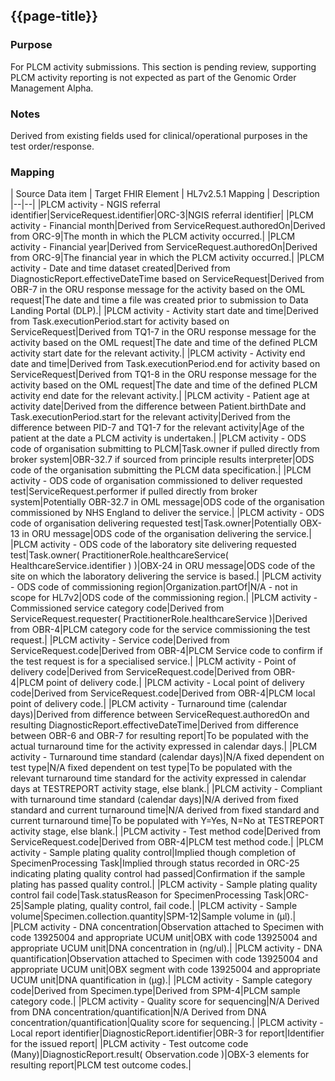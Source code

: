 ## {{page-title}}

### Purpose
For PLCM activity submissions. 
This section is pending review, supporting PLCM activity reporting is not expected as part of the Genomic Order Management Alpha.

### Notes
Derived from existing fields used for clinical/operational purposes in the test order/response.



### Mapping
| Source Data item | Target FHIR Element | HL7v2.5.1 Mapping | Description 
|--|--|
|PLCM activity - NGIS referral identifier|ServiceRequest.identifier|ORC-3|NGIS referral identifier|
|PLCM activity - Financial month|Derived from ServiceRequest.authoredOn|Derived from ORC-9|The month in which the PLCM activity occurred.|
|PLCM activity - Financial year|Derived from ServiceRequest.authoredOn|Derived from ORC-9|The financial year in which the PLCM activity occurred.|
|PLCM activity - Date and time dataset created|Derived from DiagnosticReport.effectiveDateTime based on ServiceRequest|Derived from OBR-7 in the ORU response message for the activity based on the OML request|The date and time a file was created prior to submission to Data Landing Portal (DLP).|
|PLCM activity - Activity start date and time|Derived from Task.executionPeriod.start for activity based on ServiceRequest|Derived from TQ1-7 in the ORU response message for the activity based on the OML request|The date and time of the defined PLCM activity start date for the relevant activity.|
|PLCM activity - Activity end date and time|Derived from Task.executionPeriod.end for activity based on ServiceRequest|Derived from TQ1-8 in the ORU response message for the activity based on the OML request|The date and time of the defined PLCM activity end date for the relevant activity.|
|PLCM activity - Patient age at activity date|Derived from the difference between Patient.birthDate and Task.executionPeriod.start for the relevant activity|Derived from the difference between PID-7 and TQ1-7 for the relevant activity|Age of the patient at the date a PLCM activity is undertaken.|
|PLCM activity - ODS code of organisation submitting to PLCM|Task.owner if pulled directly from broker system|OBR-32.7 if sourced from principle results interpreter|ODS code of the organisation submitting the PLCM data specification.|
|PLCM activity - ODS code of organisation commissioned to deliver requested test|ServiceRequest.performer if pulled directly from broker system|Potentially OBR-32.7 in OML message|ODS code of the organisation commissioned by NHS England to deliver the service.|
|PLCM activity - ODS code of organisation delivering requested test|Task.owner|Potentially OBX-13 in ORU message|ODS code of the organisation delivering the service.|
|PLCM activity - ODS code of the laboratory site delivering requested test|Task.owner( PractitionerRole.healthcareService( HealthcareService.identifier ) )|OBX-24 in ORU message|ODS code of the site on which the laboratory delivering the service is based.|
|PLCM activity - ODS code of commissioning region|Organization.partOf|N/A - not in scope for HL7v2|ODS code of the commissioning region.|
|PLCM activity - Commissioned service category code|Derived from ServiceRequest.requester( PractitionerRole.healthcareService )|Derived from OBR-4|PLCM category code for the service commissioning the test request.|
|PLCM activity - Service code|Derived from ServiceRequest.code|Derived from OBR-4|PLCM Service code to confirm if the test request is for a specialised service.|
|PLCM activity - Point of delivery code|Derived from ServiceRequest.code|Derived from OBR-4|PLCM point of delivery code.|
|PLCM activity - Local point of delivery code|Derived from ServiceRequest.code|Derived from OBR-4|PLCM local point of delivery code.|
|PLCM activity - Turnaround time (calendar days)|Derived from difference between ServiceRequest.authoredOn and resulting DiagnosticReport.effectiveDateTime|Derived from difference between OBR-6 and OBR-7 for resulting report|To be populated with the actual turnaround time for the activity expressed in calendar days.|
|PLCM activity - Turnaround time standard (calendar days)|N/A fixed dependent on test type|N/A fixed dependent on test type|To be populated with the relevant turnaround time standard for the activity expressed in calendar days at TESTREPORT activity stage, else blank.|
|PLCM activity - Compliant with turnaround time standard (calendar days)|N/A derived from fixed standard and current turnaround time|N/A derived from fixed standard and current turnaround time|To be populated with Y=Yes, N=No at TESTREPORT activity stage, else blank.|
|PLCM activity - Test method code|Derived from ServiceRequest.code|Derived from OBR-4|PLCM test method code.|
|PLCM activity - Sample plating quality control|Implied though completion of SpecimenProcessing Task|Implied through status recorded in ORC-25 indicating plating quality control had passed|Confirmation if the sample plating has passed quality control.|
|PLCM activity - Sample plating quality control fail code|Task.statusReason for SpecimenProcessing Task|ORC-25|Sample plating, quality control, fail code.|
|PLCM activity - Sample volume|Specimen.collection.quantity|SPM-12|Sample volume in (µl).|
|PLCM activity - DNA concentration|Observation attached to Specimen with code 13925004 and appropriate UCUM unit|OBX with code 13925004 and appropriate UCUM unit|DNA concentration in (ng/ul).|
|PLCM activity - DNA quantification|Observation attached to Specimen with code 13925004 and appropriate UCUM unit|OBX segment with code 13925004 and appropriate UCUM unit|DNA quantification in (µg).|
|PLCM activity - Sample category code|Derived from Specimen.type|Derived from SPM-4|PLCM sample category code.|
|PLCM activity - Quality score for sequencing|N/A Derived from DNA concentration/quantification|N/A Derived from DNA concentration/quantification|Quality score for sequencing.|
|PLCM activity - Local report identifier|DiagnosticReport.identifier|OBR-3 for report|Identifier for the issued report|
|PLCM activity - Test outcome code (Many)|DiagnosticReport.result( Observation.code )|OBX-3 elements for resulting report|PLCM test outcome codes.|
